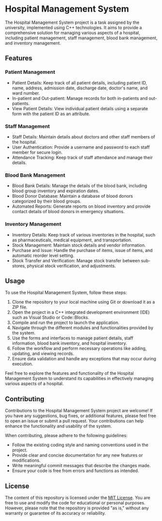 # Hospital Management System

The Hospital Management System project is a task assigned by the university, implemented using C++ technologies. It aims to provide a comprehensive solution for managing various aspects of a hospital, including patient management, staff management, blood bank management, and inventory management.

## Features

### Patient Management

- Patient Details: Keep track of all patient details, including patient ID, name, address, admission date, discharge date, doctor's name, and ward number.
- In-patient and Out-patient: Manage records for both in-patients and out-patients.
- View Patient Details: View individual patient details using a separate form with the patient ID as an attribute.

### Staff Management

- Staff Details: Maintain details about doctors and other staff members of the hospital.
- User Authentication: Provide a username and password to each staff member for secure login.
- Attendance Tracking: Keep track of staff attendance and manage their details.

### Blood Bank Management

- Blood Bank Details: Manage the details of the blood bank, including blood group inventory and expiration dates.
- Blood Donor Database: Maintain a database of blood donors categorized by their blood groups.
- Automated Reports: Generate reports on blood inventory and provide contact details of blood donors in emergency situations.

### Inventory Management

- Inventory Details: Keep track of various inventories in the hospital, such as pharmaceuticals, medical equipment, and transportation.
- Stock Management: Maintain stock details and vendor information.
- Purchase and Issue: Handle the purchase of items, issue of items, and automatic reorder level setting.
- Stock Transfer and Verification: Manage stock transfer between sub-stores, physical stock verification, and adjustments.

## Usage

To use the Hospital Management System, follow these steps:

1. Clone the repository to your local machine using Git or download it as a ZIP file.
2. Open the project in a C++ integrated development environment (IDE) such as Visual Studio or Code::Blocks.
3. Compile and run the project to launch the application.
4. Navigate through the different modules and functionalities provided by the system.
5. Use the forms and interfaces to manage patient details, staff information, blood bank inventory, and hospital inventory.
6. Follow the workflow and perform necessary operations like adding, updating, and viewing records.
7. Ensure data validation and handle any exceptions that may occur during execution.

Feel free to explore the features and functionality of the Hospital Management System to understand its capabilities in effectively managing various aspects of a hospital.

## Contributing

Contributions to the Hospital Management System project are welcome! If you have any suggestions, bug fixes, or additional features, please feel free to open an issue or submit a pull request. Your contributions can help enhance the functionality and usability of the system.

When contributing, please adhere to the following guidelines:

- Follow the existing coding style and naming conventions used in the project.
- Provide clear and concise documentation for any new features or modifications.
- Write meaningful commit messages that describe the changes made.
- Ensure your code is free from errors and functions as intended.

## License

The content of this repository is licensed under the [MIT License](LICENSE). You are free to use and modify the code for educational or personal purposes. However, please note that the repository is provided "as is," without any warranty or guarantee of its accuracy or reliability.
